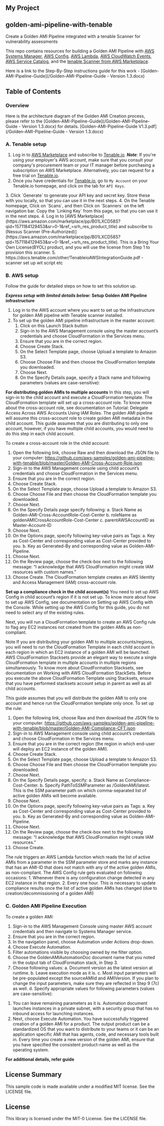 ## My Project

## golden-ami-pipeline-with-tenable

Create a Golden AMI Pipeline integrated with a tenable Scanner for vulnerability assessments

This repo contains resources for building a Golden AMI Pipeline with [AWS Systems Manager](https://aws.amazon.com/systems-manager/), [AWS Config](https://aws.amazon.com/config/), [AWS Lambda](https://aws.amazon.com/lambda/), [AWS CloudWatch Events](https://docs.aws.amazon.com/AmazonCloudWatch/latest/events/WhatIsCloudWatchEvents.html), [AWS Service Catalog](https://aws.amazon.com/servicecatalog/), and the [tenable Scanner from AWS Marketplace](https://aws.amazon.com/marketplace/pp/B01BLHP02I?qid=1548203238792&sr=0-3&ref_=srh_res_product_title).

Here is a link to the Step-By-Step instructions guide for this work - [Golden-AMI-Pipeline-Guide](/Golden-AMI-Pipeline-Guide - Version 1.3.docx)

## Table of Contents

### Overview
Here is the architecture diagram of the Golden AMI Creation process, please refer to the [Golden-AMI-Pipeline-Guide](/Golden-AMI-Pipeline-Guide - Version 1.3.docx) for details.
[Golden-AMI-Pipeline-Guide V1.3.pdf](/Golden-AMI-Pipeline-Guide - Version 1.3.docx)

### A. Tenable setup
1. Log in to [AWS Marketplace](https://aws.amazon.com/marketplace/pp/B07J2HN7KV?qid=1571182872249&sr=0-1&ref_=srh_res_product_title) and subscribe to [Tenable.io](https://aws.amazon.com/marketplace/pp/B07J2HN7KV?qid=1571182872249&sr=0-1&ref_=srh_res_product_title). 
**_Note_**: If you're using your employer's AWS account, make sure that you consult your company's procurement team or your IT manager before purchasing a subscription on AWS Marketplace. Alternatively, you can request for a free trial on [Tenable.io](https://www.tenable.com/try).
2. Once you have credentials for [Tenable.io](www.tenable.io), go to `My Account` on your Tenable.io homepage, and click on the tab for `API Keys`.
<Add image>
3. Click `Generate` to generate your API key and secret key. Store these with you locally, so that you can use it in the next steps.
4. On the Tenable homepage, Click on `Scans`, and then Click on `Scanners` on the left navigation bar. Copy the `Linking Key` from this page, so that you can use it in the next steps.
4. Log in to [AWS Marketplace](https://aws.amazon.com/marketplace/pp/B01LXCD58S?qid=1571184129453&sr=0-1&ref_=srh_res_product_title) and subscribe to [Nessus Scanner (Pre-Authorized)](https://aws.amazon.com/marketplace/pp/B01LXCD58S?qid=1571184129453&sr=0-1&ref_=srh_res_product_title). This is a Bring Your Own License(BYOL) product, and you will use the license from Step 1 to provision this scanner.
5. <Copy from PDF or redirect> https://docs.tenable.com/other/TenableioAWSIntegrationGuide.pdf  <todo>
- scanner set up wit script etc

### B. AWS setup

Follow the guide for detailed steps on how to set this solution up.  <Link to doc>

_**Express setup with limited details below:**_
**Setup Golden AMI Pipeline infrastructure**
1. Log in to the AWS account where you want to set up the infrastructure for golden AMI pipeline with Tenable scanner installed. 
2. To set up the golden AMI pipeline infrastructure in the master account:
    1.	Click on this Launch Stack button <todo>
    2.	Sign-in to the AWS Management console using the master account’s credentials and choose CloudFormation in the Services menu.
    3.	Ensure that you are in the correct region.
    4.	Choose Create Stack.
    5.	On the Select Template page, choose Upload a template to Amazon S3.
    6.	Choose Choose File and then choose the CloudFormation template you downloaded. 
    7.	Choose Next.
    8.	On the Specify Details page, specify a Stack name and following parameters (values are case-sensitive):
            <todo>

**For distributing golden AMIs to multiple accounts**
In this step, you will sign-in to the child account and execute a CloudFormation template. The CloudFormation template will set up a cross-account role. To know more about the cross-account role, see documentation on Tutorial: Delegate Access Across AWS Accounts Using IAM Roles.  The golden AMI pipeline will assume this cross-account role to create golden AMI metadata in the child account. This guide assumes that you are distributing to only one account, however, if you have multiple child accounts, you would need to do this step in each child account.
 
 To create a cross-account role in the child account:
1.	Open the following link, choose Raw and then download the JSON file to your computer: https://github.com/aws-samples/golden-ami-pipeline-with-tenable/blob/master/Golden-AMI-Cross-Account-Role.json
2.	Sign-in to the AWS Management console using child account’s credentials and choose CloudFormation in the Services menu.
3.	Ensure that you are in the correct region.
4.	Choose Create Stack.
5.	On the Select Template page, choose Upload a template to Amazon S3.
6.	Choose Choose File and then choose the CloudFormation template you downloaded. 
7.	Choose Next.
8.	On the Specify Details page specify following:
a.	Stack Name as Golden-AMI-Cross-AccountRole-Cost-Center 
b.	roleName as goldenAMICrossAccountRole-Cost-Center
c.	parentAWSAccountID as Master-Account-ID
9.	Choose Next.
10.	 On the Options page, specify following key-value pairs as Tags:
a.	Key as Cost-Center and corresponding value as Cost-Center provided to you. 
b.	Key as Generated-By and corresponding value as Golden-AMI-Pipeline.
11.	Choose Next.
12.	On the Review page, choose the check-box next to the following message: 
“I acknowledge that AWS CloudFormation might create IAM resources with custom names.”
13.	Choose Create. The CloudFormation template creates an AWS Identity and Access Management (IAM) cross-account role.

**Set up a compliance check in the child account(s)**
You need to set up AWS Config in child account’s region if it is not set up. To know more about how to set up AWS Config, see documentation on Setting up AWS Config with the Console. While setting up the AWS Config for this guide, you do not need to select any of the existing rules.  

Next, you will run a CloudFormation template to create an AWS Config rule to flag any EC2 instances not created from the golden AMIs as non-compliant. 

Note
If you are distributing your golden AMI to multiple accounts/regions, you will need to run the CloudFormation Template in each child account in each region in which an EC2 instance of a golden AMI will be launched. AWS CloudFormation Stacksets provide an elegant way to execute a single CloudFormation template in multiple accounts in multiple regions simultaneously. To know more about CloudFormation Stacksets, see documentation on Working with AWS CloudFormation StackSets.  Before you execute the above CloudFormation Template using Stacksets, ensure that you have performed stacksets account setup in parent as well as all child accounts.

This guide assumes that you will distribute the golden AMI to only one account and hence run the CloudFormation template only once. To set up the rule:
1.	Open the following link, choose Raw and then download the JSON file to your computer.  https://github.com/aws-samples/golden-ami-pipeline-with-tenable/blob/master/Golden-AMI-Compliance-CFT.json
2.	Sign-in to AWS Management console using child account’s credentials and choose CloudFormation in the Services menu.
3.	Ensure that you are in the correct region (the region in which end-user will deploy an EC2 instance of the golden AMI).
4.	Choose Create Stack.
5.	On the Select Template page, choose Upload a template to Amazon S3.
6.	Choose Choose File and then choose the CloudFormation template you downloaded.
7.	Choose Next.
8.	On the Specify Details page, specify:
a.	Stack Name as Compliance-Cost-Center. 
b.	Specify PathToSSMParameter as /GoldenAMI/latest. This is the SSM parameter path on which comma-separated list of active golden AMIs will become available.
9.	Choose Next.
10.	On the Options page, specify following key-value pairs as Tags:
a.	Key as Cost-Center and corresponding value as Cost-Center provided to you. 
b.	Key as Generated-By and corresponding value as Golden-AMI-Pipeline.
11.	Choose Next.
12.	On the Review page, choose the check-box next to the following message: “I acknowledge that AWS CloudFormation might create IAM resources.”
13.	Choose Create.  

The rule triggers an AWS Lambda function which reads the list of active AMIs from a parameter in the SSM parameter store and marks any instance that has an AMI-ID that does not match with any of the active golden AMIs, as non-compliant.  The AWS Config rule gets evaluated on following occasions:
    1.	Whenever there is any configuration change detected in any EC2 instance in that region.
    2.	Every one hour. This is necessary to update compliance results once the list of active golden AMIs has changed (due to creation/decommissioning of a golden AMI)


### C. Golden AMI Pipeline Execution
To create a golden AMI:
1.	Sign-in to the AWS Management Console using master AWS account credentials and then navigate to Systems Manager service. 
2.	Ensure that you are in the correct region.
3.	In the navigation panel, choose Automation under Actions drop-down.
4.	Choose Execute Automation.
5.	Filter automations visible by choosing owned by me filter option.
6.	Choose the GoldenAMIAutomationDoc document name that you noted in the output tab of CloudFormation stack, in Step 3. 
7.	Choose following values:
a.	Document version as the latest version at runtime.
b.	Leave execution mode as it is. 
c.	Most input parameters will be pre-populated except the sourceAMIid and AMIVersion. If you plan to change the input parameters, make sure they are reflected in Step 9 (7c) as well.
d.	Specify appropriate values for following parameters (values are case-sensitive):
<todo>

1.	You can leave remaining parameters as it is. Automation document launches instances in a private subnet, with a security group that has no inbound access for launching instances. 
2.	Next, choose Execute Automation.
You have successfully triggered creation of a golden AMI for a product. The output product can be a standardized OS that you want to distribute to your teams or it can be an application specific AMI that has agents, code, and necessary tools built in. Every time you create a new version of the golden AMI, ensure that you have specified the consistent product-name as well as the operating system. 

**For additional details, refer <todo> guide**


## License Summary

This sample code is made available under a modified MIT license. See the LICENSE file.


## License

This library is licensed under the MIT-0 License. See the LICENSE file.

